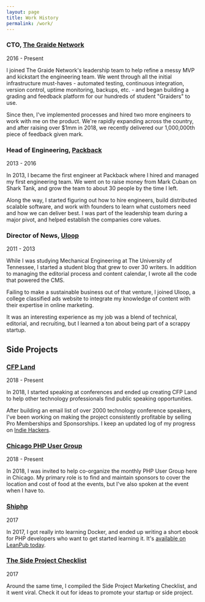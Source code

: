 ```yaml
---
layout: page
title: Work History
permalink: /work/
---
```


### CTO, [The Graide Network](https://www.thegraidenetwork.com)
<p class="post-meta">2016 - Present</p>

<p class="hug">
I joined The Graide Network's leadership team to help refine a messy MVP and kickstart the
engineering team. We went through all the initial infrastructure must-haves - automated testing,
continuous integration, version control, uptime monitoring, backups, etc. - and began building a grading and feedback
platform for our hundreds of student "Graiders" to use.
</p>

Since then, I've implemented processes and hired two more engineers to work with me on the product.
We're rapidly expanding across the country, and after raising over $1mm in 2018, we recently delivered our 
1,000,000th piece of feedback given mark.

### Head of Engineering, [Packback](https://www.packback.co/)
<p class="post-meta">2013 - 2016</p>

<p class="hug">
In 2013, I became the first engineer at Packback where I hired and managed my first engineering team. 
We went on to raise money from Mark Cuban on Shark Tank, 
and grow the team to about 30 people by the time I left.
</p>

Along the way, I started figuring out how to hire engineers, build distributed scalable software, and work with
founders to learn what customers need and how we can deliver best. I was part of the leadership team 
during a major pivot, and helped establish the companies core values.

### Director of News, [Uloop](https://www.uloop.com/)
<p class="post-meta">2011 - 2013</p>

<p class="hug">
While I was studying Mechanical Engineering at The University of Tennessee, I started a student blog
that grew to over 30 writers. In addition to managing the editorial process and content calendar, 
I wrote all the code that powered the CMS.
</p>

Failing to make a sustainable business out of that venture, I joined Uloop, 
a college classified ads website to integrate my knowledge of content with their expertise in
online marketing.

It was an interesting experience as my job was a blend of technical, editorial, and recruiting, but I 
learned a ton about being part of a scrappy startup. 

## Side Projects

### [CFP Land](https://www.cfpland.com)
<p class="post-meta">2018 - Present</p>

<p class="hug">In 2018, I started speaking at conferences and ended up creating CFP Land to help other
 technology professionals find public speaking opportunities.</p>

After building an email list of over 2000 technology conference speakers, I've been working on
making the project consistently profitable by selling Pro Memberships and Sponsorships. I keep an updated log of my 
progress on <a href="https://www.indiehackers.com/product/cfp-land">Indie Hackers</a>.

### [Chicago PHP User Group](https://www.meetup.com/Chicago-PHP-User-Group/)
<p class="post-meta">2018 - Present</p>

<p class="hug">
In 2018, I was invited to help co-organize the monthly PHP User Group here in Chicago. My primary role is to 
find and maintain sponsors to cover the location and cost of food at the events, but I've also spoken at
the event when I have to.
</p>

### [Shiphp](https://www.shiphp.com)
<p class="post-meta">2017</p>

<p class="hug">In 2017, I got really into learning Docker, and ended up writing a short ebook for PHP developers who 
want to get started learning it. It's <a href="https://leanpub.com/first-php-docker-application">available on LeanPub today</a>.</p>

### [The Side Project Checklist](https://www.sideprojectchecklist.com/)
<p class="post-meta">2017</p>

<p class="hug">Around the same time, I compiled the Side Project Marketing Checklist, and it went viral. 
Check it out for ideas to promote your startup or side project.</p>
